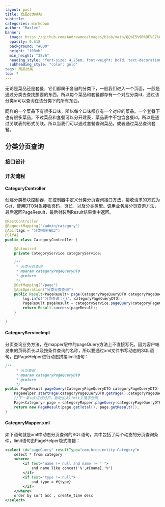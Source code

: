 ```yaml
---
layout: post
title: 商品分类模块
subtitle: 
categories: markdown
author: "Maxlec"
banner:
  image: https://github.com/Andrewmeo/images/blob/main/QQ%E5%9B%BE%E7%89%8720230504160139.jpg?raw=true
  opacity: 0.618
  background: "#000"
  height: "100vh"
  min_height: "38vh"
  heading_style: "font-size: 4.25em; font-weight: bold; text-decoration: underline"
  subheading_style: "color: gold"
tags: 商品分类
top: 7
---
```


无论是菜品还是套餐，它们都属于各自的分类下，一般我们进入一个页面，一般是通过分类去查找想要的东西。所以每个菜品和套餐都存有一个对应分类id，通过该分类id可以查询在该分类下的所有东西。

同样的一个菜品下有很多口味，所以每个口味都存有一个对应的菜品。一个套餐下也有很多菜品，不过菜品和套餐可以分开建表，菜品表中不包含套餐id，所以是通过关联表的形式关联。所以当我们可以通过套餐查询菜品，或者通过菜品查询套餐。

## 分类分页查询

### 接口设计

### 开发流程

#### CategoryController

创建分类模块控制器，在控制器中定义分类分页查询接口方法，接收请求的方式为Get，使用DTO对象接收页码，页长，以及分类类型。调用业务层分页查询方法，最后返回PageResult，最后封装到Result结果集中返回。

```java
@RestController
@RequestMapping("/admin/category")
@Api(tags = "分类相关接口")
@Slf4j
public class CategoryController {

    @Autowired
    private CategoryService categoryService;

    /**
     * 分类分页查询
     * @param categoryPageQueryDTO
     * @return
     */
    @GetMapping("/page")
    @ApiOperation("分类分页查询")
    public Result<PageResult> page(CategoryPageQueryDTO categoryPageQueryDTO){
        log.info("分页查询：{}", categoryPageQueryDTO);
        PageResult pageResult = categoryService.pageQuery(categoryPageQueryDTO);
        return Result.success(pageResult);
    }
    
}
```

#### CategoryServiceImpl

分页查询业务方法，在mapper层中的pageQuery方法上不直接写死，因为客户端发来的页码页长以及按条件查询的名称，所以要通过xml文件书写动态的SQL语句，由PageHelper进行动态拼接limit语句：

```java
/**
     * 分页查询
     * @param categoryPageQueryDTO
     * @return
     */
public PageResult pageQuery(CategoryPageQueryDTO categoryPageQueryDTO) {
    PageHelper.startPage(categoryPageQueryDTO.getPage(),categoryPageQueryDTO.getPageSize());
    //下一条sql进行分页，自动加入limit关键字分页
    Page<Category> page = categoryMapper.pageQuery(categoryPageQueryDTO);
    return new PageResult(page.getTotal(), page.getResult());
}
```

#### CategoryMapper.xml

如下语句就是xml中动态分页查询的SQL语句，其中包括了两个动态的分页查询条件，limit语句由PageHelper隐式拼接：

```xml
<select id="pageQuery" resultType="com.bree.entity.Category">
    select * from category
    <where>
        <if test="name != null and name != ''">
            and name like concat('%',#{name},'%')
        </if>
        <if test="type != null">
            and type = #{type}
        </if>
    </where>
    order by sort asc , create_time desc
</select>
```

